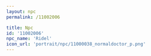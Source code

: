 ```yaml
---
layout: npc
permalink: /11002006

title: Npc
id: '11002006'
npc_name: 'Ridel'
icon_url: 'portrait/npc/11000038_normaldoctor_p.png'
---
```

